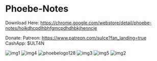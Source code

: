 # Phoebe-Notes

Download Here: https://chrome.google.com/webstore/detail/phoebe-notes/hoikdhcpdlhbhfgmcpdhdhbkjhenncje

Donate: 
Patreon: https://www.patreon.com/sulce?fan_landing=true
CashApp: $ULT4N

![img1](https://user-images.githubusercontent.com/67698238/145685557-f2117562-5724-42fa-ad1a-6ac04a8c6fd0.jpg)
![img4](https://user-images.githubusercontent.com/67698238/145685558-a887dde1-c237-4a91-aa45-84b590d8f276.jpg)
![phoebelogo128](https://user-images.githubusercontent.com/67698238/145685560-3e1eaf3f-2579-4689-830a-744036e56b21.png)
![img3](https://user-images.githubusercontent.com/67698238/145685564-156bb349-4180-495e-babe-ea95e55248c3.jpg)
![img5](https://user-images.githubusercontent.com/67698238/145685565-fe81a3e5-d247-478c-bcc9-b0ce5ac2c07e.jpg)
![img2](https://user-images.githubusercontent.com/67698238/145685569-00fadd11-f055-4f26-ba79-8f406efc1a86.jpg)
